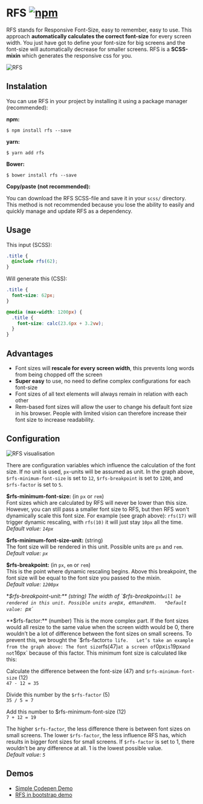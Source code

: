 # RFS [![npm][npm-image]][npm-url]
[npm-image]: https://img.shields.io/npm/v/rfs.svg
[npm-url]: https://npmjs.org/package/rfs
RFS stands for Responsive Font-Size, easy to remember, easy to use. This approach **automatically calculates the correct font-size** for every screen width. You just have got to define your font-size for big screens and the font-size will automatically decrease for smaller screens. RFS is a **SCSS-mixin** which generates the responsive css for you.

![RFS](http://i.imgur.com/gJH6m6g.gif)

## Instalation
You can use RFS in your project by installing it using a package manager (recommended):

**npm:**

```
$ npm install rfs --save
```

**yarn:**

```
$ yarn add rfs
```

**Bower:**

```
$ bower install rfs --save
```

**Copy/paste (not recommended):**

You can download the RFS SCSS-file and save it in your `scss/` directory. This
method is not recommended because you lose the ability to easily and quickly
manage and update RFS as a dependency.


## Usage
This input (SCSS):
```scss
.title {
  @include rfs(62);
}
```

Will generate this (CSS):
```css
.title {
  font-size: 62px;
}

@media (max-width: 1200px) {
  .title {
    font-size: calc(23.6px + 3.2vw);
  }
}
```

## Advantages
- Font sizes will **rescale for every screen width**, this prevents long words from being chopped off the screen
- **Super easy** to use, no need to define complex configurations for each font-size
- Font sizes of all text elements will always remain in relation with each other
- Rem-based font sizes will allow the user to change his default font size in his browser. People with limited vision can therefore increase their font size to increase readability.

## Configuration
![RFS visualisation](http://i.imgur.com/KpcsXUk.png)

There are configuration variables which influence the calculation of the font size. If no unit is used, `px`-units will be assumed as unit. In the graph above, `$rfs-minimum-font-size` is set to `12`, `$rfs-breakpoint` is set to `1200`, and `$rfs-factor` is set to `5`.

**$rfs-minimum-font-size:** (in `px` or `rem`)  
Font sizes which are calculated by RFS will never be lower than this size.
However, you can still pass a smaller font size to RFS, but then RFS won't dynamically scale this font size. For example (see graph above): `rfs(17)` will trigger dynamic rescaling, with `rfs(10)` it will just stay `10px` all the time.  
*Default value: `14px`*

**$rfs-minimum-font-size-unit:** (string)  
The font size will be rendered in this unit. Possible units are `px` and `rem`.   
*Default value: `px`*

**$rfs-breakpoint:** (in `px`, `em` or `rem`)  
This is the point where dynamic rescaling begins. Above this breakpoint, the font size will be equal to the font size you passed to the mixin.    
*Default value: `1200px`*

**$rfs-breakpoint-unit:** (string)  
The width of `$rfs-breakpoint` will be rendered in this unit. Possible units are `px`, `em` and `rem`.  
*Default value: `px`*

**$rfs-factor:** (number)  
This is the more complex part. If the font sizes would all resize to the same value when the screen width would be 0, there wouldn’t be a lot of difference between the font sizes on small screens. To prevent this, we brought the `$rfs-factor` to life.  
Let’s take an example from the graph above: The font size `rfs(47)` at a screen of `0px` is `19px` and not `16px` because of this factor. This minimum font size is calculated like this:

Calculate the difference between the font-size (47) and `$rfs-minimum-font-size` (12)  
`47 - 12 = 35`  

Divide this number by the `$rfs-factor` (5)  
`35 / 5 = 7`   

Add this number to $rfs-minimum-font-size (12)  
`7 + 12 = 19`  

The higher `$rfs-factor`, the less difference there is between font sizes on small screens. The lower `$rfs-factor`, the less influence RFS has, which results in bigger font sizes for small screens. If `$rfs-factor` is set to 1, there wouldn’t be any difference at all. 1 is the lowest possible value.  
*Default value: `5`*

##  Demos
- [Simple Codepen Demo](http://codepen.io/MartijnCuppens/pen/ZBjdMy)
- [RFS in bootstrap demo](http://martijncuppens.github.io/rfs)
